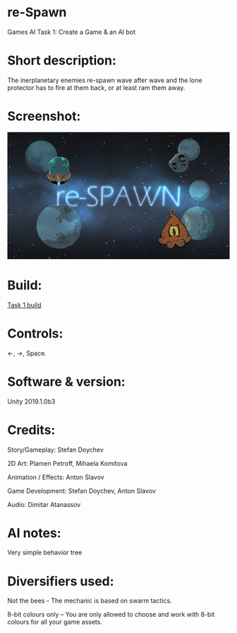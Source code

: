 # re-Spawn
Games AI Task 1: Create a Game &amp; an AI bot

# Short description:
The inerplanetary enemies re-spawn wave after wave and the lone protector has to fire at them back, or at least ram them away. 

# Screenshot:
![alt text](https://github.com/HackDesignChallenge/Games-AI-Task-1/blob/master/re_spawn.png "Title screen")

# Build:
[Task 1 build](https://github.com/HackDesignChallenge/Games-AI-Task-1/blob/master/Task%201.zip)

# Controls:
←, →, Space.

# Software & version:
Unity 2019.1.0b3

# Credits:
Story/Gameplay: Stefan Doychev

2D Art: Plamen Petroff, Mihaela Komitova

Animation / Effects: Anton Slavov

Game Development: Stefan Doychev, Anton Slavov

Audio: Dimitar Atanassov

# AI notes:
Very simple behavior tree


# Diversifiers used:
Not the bees - The mechanic is based on swarm tactics.

8-bit colours only – You are only allowed to choose and work with 8-bit colours for all your game assets.
